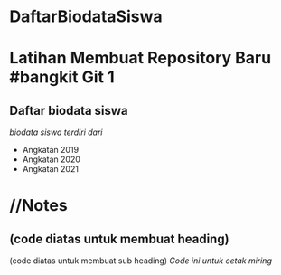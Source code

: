 # DaftarBiodataSiswa
Latihan Membuat Repository Baru #bangkit Git 1
==
Daftar biodata siswa
--
*biodata siswa terdiri dari*
- Angkatan 2019
- Angkatan 2020
- Angkatan 2021




//Notes
==
(code diatas untuk membuat heading)
--
(code diatas untuk membuat sub heading)
*Code ini untuk cetak miring*
